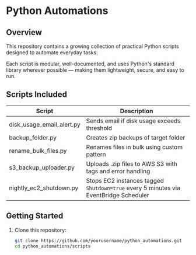 # Python Automations

## Overview

This repository contains a growing collection of practical Python scripts designed to automate everyday tasks.

Each script is modular, well-documented, and uses Python's standard library wherever possible — making them lightweight, secure, and easy to run.

## Scripts Included




| Script                          | Description                                                                         |
|-------------------------------|---------------------------------------------------------------------------------------|     
| disk_usage_email_alert.py      | Sends email if disk usage exceeds threshold                                          |
| backup_folder.py               | Creates zip backups of target folder                                                 |
| rename_bulk_files.py           | Renames files in bulk using custom pattern                                           |
| s3_backup_uploader.py          | Uploads .zip files to AWS S3 with tags and error handling                            |
| nightly_ec2_shutdown.py        | Stops EC2 instances tagged `Shutdown=true` every 5 minutes via EventBridge Scheduler |

## Getting Started

1. Clone this repository:
   ```bash
   git clone https://github.com/yourusername/python_automations.git
   cd python_automations/scripts
